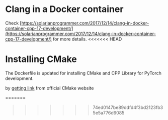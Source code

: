 # Clang in a Docker container

Check [https://solarianprogrammer.com/2017/12/14/clang-in-docker-container-cpp-17-development/](https://solarianprogrammer.com/2017/12/14/clang-in-docker-container-cpp-17-development/) for more details.
<<<<<<< HEAD

# Installing CMake 

The Dockerfile is updated for installing CMake and CPP Library for PyTorch development.

by [getting link](https://github.com/aksinghdce/Clang-in-Docker/tree/master/CPPyTorch) from official CMake website

=======
>>>>>>> 74ed0147be89ddfd4f3bd2123fb35e5a776d6085
